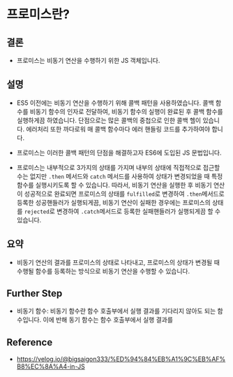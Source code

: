 # 프로미스란?

## 결론

- 프로미스는 비동기 연산을 수행하기 위한 JS 객체입니다.

## 설명

- ES5 이전에는 비동기 연산을 수행하기 위해 콜백 패턴을 사용하였습니다. 콜백 함수를 비동기 함수의 인자로 전달하여, 비동기 함수의 실행이 완료된 후 콜백 함수를 실행하게끔 하였습니다. 단점으로는 많은 콜백의 중첩으로 인한 콜백 헬이 있습니다. 에러처리 또한 까다로워 매 콜백 함수마다 에러 핸들링 코드를 추가하여야 합니다.

- 프로미스는 이러한 콜백 패턴의 단점을 해결하고자 ES6에 도입된 JS 문법입니다.

- 프로미스는 내부적으로 3가지의 상태를 가지며 내부의 상태에 직접적으로 접근할 수는 없지만 `.then` 메서드와 `catch` 메서드를 사용하여 상태가 변경되었을 때 특정 함수를 실행시키도록 할 수 있습니다. 따라서, 비동기 연산을 실행한 후 비동기 연산이 성공적으로 완료되면 프로미스의 상태를 `fulfilled`로 변경하여 `.then`메서드로 등록한 성공핸들러가 실행되게끔, 비동기 연산이 실패한 경우에는 프로미스의 상태를 `rejected`로 변경하여 `.catch`메서드로 등록한 실패핸들러가 실행되게끔 할 수 있습니다.

## 요약

- 비동기 연산의 결과를 프로미스의 상태로 나타내고, 프로미스의 상태가 변경될 때 수행될 함수를 등록하는 방식으로 비동기 연산을 수행할 수 있습니다.

## Further Step

- 비동기 함수: 비동기 함수란 함수 호출부에서 실행 결과를 기다리지 않아도 되는 함수입니다. 이에 반해 동기 함수는 함수 호출부에서 실행 결과를

## Reference

- https://velog.io/@bigsaigon333/%ED%94%84%EB%A1%9C%EB%AF%B8%EC%8A%A4-in-JS
